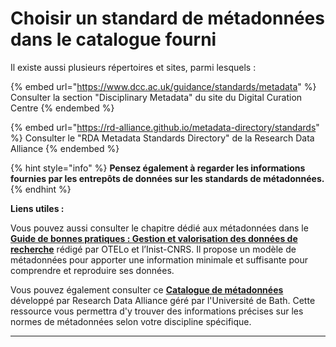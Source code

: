 # Choisir un standard de métadonnées dans le catalogue fourni

Il existe aussi plusieurs répertoires et sites, parmi lesquels : &#x20;

{% embed url="https://www.dcc.ac.uk/guidance/standards/metadata" %}
Consulter la section "Disciplinary Metadata" du site du Digital Curation Centre
{% endembed %}

{% embed url="https://rd-alliance.github.io/metadata-directory/standards" %}
Consulter le "RDA Metadata Standards Directory" de la Research Data Alliance
{% endembed %}

{% hint style="info" %}
**Pensez également à regarder les informations fournies par les entrepôts de données sur les standards de métadonnées.**
{% endhint %}

**Liens utiles :**

Vous pouvez aussi consulter le chapitre dédié aux métadonnées dans le [**Guide de bonnes pratiques : Gestion et valorisation des données de recherche**](https://ordar.otelo.univ-lorraine.fr/record?id=10.24396/ORDAR-1) rédigé par OTELo et l’Inist-CNRS. Il propose un modèle de métadonnées pour apporter une information minimale et suffisante pour comprendre et reproduire ses données.

Vous pouvez également consulter ce [**Catalogue de métadonnées**](https://rdamsc.bath.ac.uk/subject-index) développé par Research Data Alliance géré par l'Université de Bath. Cette ressource vous permettra d'y trouver des informations précises sur les normes de métadonnées selon votre discipline spécifique.

***
